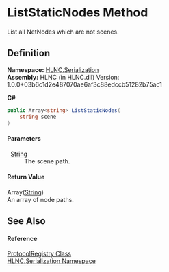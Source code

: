 # ListStaticNodes Method


List all NetNodes which are not scenes.



## Definition
**Namespace:** <a href="N_HLNC_Serialization">HLNC.Serialization</a>  
**Assembly:** HLNC (in HLNC.dll) Version: 1.0.0+03b6c1d2e487070ae6af3c88edccb51282b75ac1

**C#**
``` C#
public Array<string> ListStaticNodes(
	string scene
)
```



#### Parameters
<dl><dt>  <a href="https://learn.microsoft.com/dotnet/api/system.string" target="_blank" rel="noopener noreferrer">String</a></dt><dd>The scene path.</dd></dl>

#### Return Value
Array(<a href="https://learn.microsoft.com/dotnet/api/system.string" target="_blank" rel="noopener noreferrer">String</a>)  
An array of node paths.

## See Also


#### Reference
<a href="T_HLNC_Serialization_ProtocolRegistry">ProtocolRegistry Class</a>  
<a href="N_HLNC_Serialization">HLNC.Serialization Namespace</a>  
